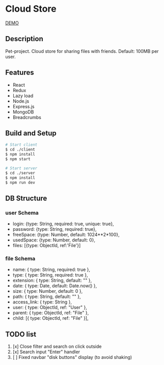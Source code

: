 # Cloud Store

[DEMO](https://disk.vskill.ru)

## Description

Pet-project.
Cloud store for sharing files with friends. 
Default: 100MB per user.

## Features

- React
- Redux
- Lazy load
- Node.js
- Express.js
- MongoDB
- Breadcrumbs

## Build and Setup

```bash
# Start client
$ cd ./client
$ npm install
$ npm start

# Start server
$ cd ./server
$ npm install
$ npm run dev
```

## DB Structure

### user Schema
- login: {type: String, required: true, unique: true},
- password: {type: String, required: true},
- freeSpace: {type: Number, default: 1024**2*100},
- usedSpace: {type: Number, default: 0},
- files: [{type: ObjectId, ref:'File'}]

### file Schema
- name: { type: String, required: true },
- type: { type: String, required: true },
- extension: { type: String, default: "" },
- date: { type: Date, default: Date.now() },
- size: { type: Number, default: 0 },
- path: { type: String, default: "" },
- access_link: { type: String },
- user: { type: ObjectId, ref: "User" },
- parent: { type: ObjectId, ref: "File" },
- child: [{ type: ObjectId, ref: "File" }],


## TODO list

1. [x] Close filter and search on click outside
2. [x] Search input "Enter" handler
3. [ ] Fixed navbar "disk buttons" display (to avoid shaking)
